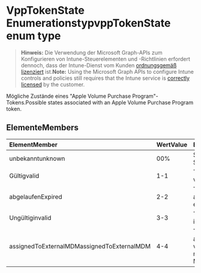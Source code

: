 # <a name="vpptokenstate-enum-type"></a><span data-ttu-id="47532-101">VppTokenState Enumerationstyp</span><span class="sxs-lookup"><span data-stu-id="47532-101">vppTokenState enum type</span></span>

> <span data-ttu-id="47532-102">**Hinweis:** Die Verwendung der Microsoft Graph-APIs zum Konfigurieren von Intune-Steuerelementen und -Richtlinien erfordert dennoch, dass der Intune-Dienst vom Kunden [ordnungsgemäß lizenziert](https://go.microsoft.com/fwlink/?linkid=839381) ist.</span><span class="sxs-lookup"><span data-stu-id="47532-102">**Note:** Using the Microsoft Graph APIs to configure Intune controls and policies still requires that the Intune service is [correctly licensed](https://go.microsoft.com/fwlink/?linkid=839381) by the customer.</span></span>

<span data-ttu-id="47532-103">Mögliche Zustände eines "Apple Volume Purchase Program"-Tokens.</span><span class="sxs-lookup"><span data-stu-id="47532-103">Possible states associated with an Apple Volume Purchase Program token.</span></span>
## <a name="members"></a><span data-ttu-id="47532-104">Elemente</span><span class="sxs-lookup"><span data-stu-id="47532-104">Members</span></span>
|<span data-ttu-id="47532-105">Element</span><span class="sxs-lookup"><span data-stu-id="47532-105">Member</span></span>|<span data-ttu-id="47532-106">Wert</span><span class="sxs-lookup"><span data-stu-id="47532-106">Value</span></span>|<span data-ttu-id="47532-107">Beschreibung</span><span class="sxs-lookup"><span data-stu-id="47532-107">Description</span></span>|
|:---|:---|:---|
|<span data-ttu-id="47532-108">unbekannt</span><span class="sxs-lookup"><span data-stu-id="47532-108">unknown</span></span>|<span data-ttu-id="47532-109">0</span><span class="sxs-lookup"><span data-stu-id="47532-109">0%</span></span>|<span data-ttu-id="47532-110">Standardmäßiger Status.</span><span class="sxs-lookup"><span data-stu-id="47532-110">Default State</span></span>|
|<span data-ttu-id="47532-111">Gültig</span><span class="sxs-lookup"><span data-stu-id="47532-111">valid</span></span>|<span data-ttu-id="47532-112">1</span><span class="sxs-lookup"><span data-stu-id="47532-112">-1</span></span>|<span data-ttu-id="47532-113">Token ist gültig.</span><span class="sxs-lookup"><span data-stu-id="47532-113">Token is valid.</span></span>|
|<span data-ttu-id="47532-114">abgelaufen</span><span class="sxs-lookup"><span data-stu-id="47532-114">Expired</span></span>|<span data-ttu-id="47532-115">2</span><span class="sxs-lookup"><span data-stu-id="47532-115">-2</span></span>|<span data-ttu-id="47532-116">Token ist abgelaufen.</span><span class="sxs-lookup"><span data-stu-id="47532-116">Token is expired.</span></span>|
|<span data-ttu-id="47532-117">Ungültig</span><span class="sxs-lookup"><span data-stu-id="47532-117">invalid</span></span>|<span data-ttu-id="47532-118">3</span><span class="sxs-lookup"><span data-stu-id="47532-118">-3</span></span>|<span data-ttu-id="47532-119">Token ist ungültig.</span><span class="sxs-lookup"><span data-stu-id="47532-119">Token is invalid.</span></span>|
|<span data-ttu-id="47532-120">assignedToExternalMDM</span><span class="sxs-lookup"><span data-stu-id="47532-120">assignedToExternalMDM</span></span>|<span data-ttu-id="47532-121">4</span><span class="sxs-lookup"><span data-stu-id="47532-121">-4</span></span>|<span data-ttu-id="47532-122">Token wird von einem anderen MDM-Dienst verwaltet.</span><span class="sxs-lookup"><span data-stu-id="47532-122">Token is managed by another MDM Service.</span></span>|








